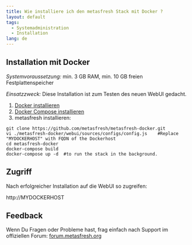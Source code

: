 ```yaml
---
title: Wie installiere ich den metasfresh Stack mit Docker ?
layout: default
tags:
  - Systemadministration
  - Installation
lang: de
---
```


## Installation mit Docker

*Systemvoraussetzung:* min. 3 GB RAM, min. 10 GB freien Festplattenspeicher


*Einsatzzweck:* Diese Installation ist zum Testen des neuen WebUI gedacht.

1. [Docker installieren](https://docs.docker.com/engine/installation/linux/ubuntu/)
1. [Docker Compose installieren](https://docs.docker.com/compose/install/)
1. metasfresh installieren:

```
git clone https://github.com/metasfresh/metasfresh-docker.git
vi ./metasfresh-docker/webui/sources/configs/config.js    #Replace "MYDOCKERHOST" with FQDN of the Dockerhost
cd metasfresh-docker
docker-compose build
docker-compose up -d  #to run the stack in the background.
```
 
## Zugriff

Nach erfolgreicher Installation auf die WebUI so zugreifen:

http://MYDOCKERHOST 


## Feedback

Wenn Du Fragen oder Probleme hast, frag einfach nach Support im offiziellen Forum: [forum.metasfresh.org](http://forum.metasfresh.org)



